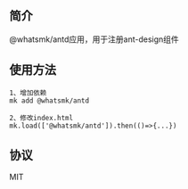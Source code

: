 ## 简介

@whatsmk/antd应用，用于注册ant-design组件

## 使用方法


```
1、增加依赖
mk add @whatsmk/antd

2、修改index.html
mk.load(['@whatsmk/antd']).then(()=>{...})
```


## 协议

MIT


